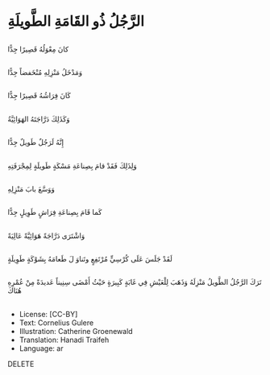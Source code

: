 # الرَّجُلُ ذُو القَامَةِ الطَّويلَةِ

##
كانَ مِعْوَلُهُ قَصِيرًا جِدًّا

##
وَمَدْخَلُ مَنْزِلِهِ مُنْخَفضاً جِدًّا

##
كَانَ فِرَاشُهُ قَصِيرًا جِدًّا

##
وَكَذَلِكَ دَرَّاجَتَهُ الهَوَائِيَّةُ

##
إِنَّهُ لَرَجُلٌ طَويلٌ جِدًّا 

##
وَلِذَلِكَ فَقَدْ قامَ بِصِناعَةِ مَسْكَةٍ طَويلَةٍ لِمِجْرَفَتِهِ

##
وَوَسَّعَ بابَ مَنْزِلِهِ

##
كَما قَامَ بِصِناعَةِ فِرَاشٍ طَوِيلٍ جِدًّا

##
وَاشْتَرَى دَرَّاجَةً هَوَائِيَّةً عَالِيَةً

##
لَقَدْ جَلَسَ عَلَى كُرْسِيٍّ مُرْتَفِعٍ وتَناوَ لَ طَعامَهُ بِشَوْكَةٍ طَوِيلَةٍ

##
تَرَكَ الرَّجُلُ الطَّويلُ مَنْزِلَهُ وَذَهَبَ لِلْعَيْشِ فِي غَابَةٍ كَبِيرَةٍ حَيْثُ أَمْضَى سِنِيناً عَديدَةً مِنْ عُمْرِهِ هُنَاكَ

##
* License: [CC-BY]
* Text: Cornelius Gulere
* Illustration: Catherine Groenewald
* Translation: Hanadi Traifeh
* Language: ar

DELETE
